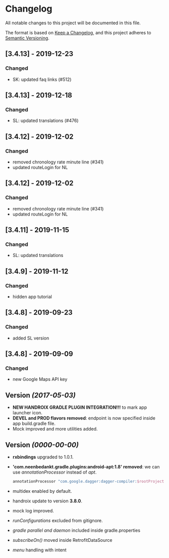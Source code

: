 # Changelog

All notable changes to this project will be documented in this file.

The format is based on [Keep a Changelog](https://keepachangelog.com/en/1.0.0/),
and this project adheres to [Semantic Versioning](https://semver.org/spec/v2.0.0.html).

## [3.4.13] - 2019-12-23
### Changed
- SK: updated faq links (#512)

## [3.4.13] - 2019-12-18
### Changed
- SL: updated translations (#476)

## [3.4.12] - 2019-12-02
### Changed
- removed chronology rate minute line (#341)
- updated routeLogin for NL

## [3.4.12] - 2019-12-02
### Changed
- removed chronology rate minute line (#341)
- updated routeLogin for NL

## [3.4.11] - 2019-11-15
### Changed
- SL: updated translations 

## [3.4.9] - 2019-11-12
### Changed
- hidden app tutorial 

## [3.4.8] - 2019-09-23
### Changed
- added SL version  

## [3.4.8] - 2019-09-09
### Changed
- new Google Maps API key  


Version *(2017-05-03)*
----------------------------
- **NEW HANDROIX GRADLE PLUGIN INTEGRATION!!!** to mark app launcher icon.
- **DEVEL and PROD flavors removed**: endpoint is now specified inside app build.gradle file.  
- Mock improved and more utilities added.


Version *(0000-00-00)*
----------------------------
- **rxbindings** upgraded to 1.0.1.  
- **'com.neenbedankt.gradle.plugins:android-apt:1.8' removed**: we can use *annotationProcessor* instead of *apt*.  
  ```groovy
  annotationProcessor "com.google.dagger:dagger-compiler:$rootProject.ext.daggerVersion"
  ```

- multidex enabled by default.  
- handroix update to version **3.8.0**.  
- mock log improved.  
- *runConfigurations* excluded from gitignore.  
- *gradle parallel and daemon* included inside gradle.properties  
- *subscribeOn()* moved inside RetrofitDataSource  
- *menu* handling with intent  